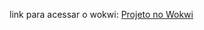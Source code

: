 link para acessar o wokwi: [Projeto no Wokwi]([https://wokwi.com/projects/442978301598144513](https://wokwi.com/projects/443610160266252289))

